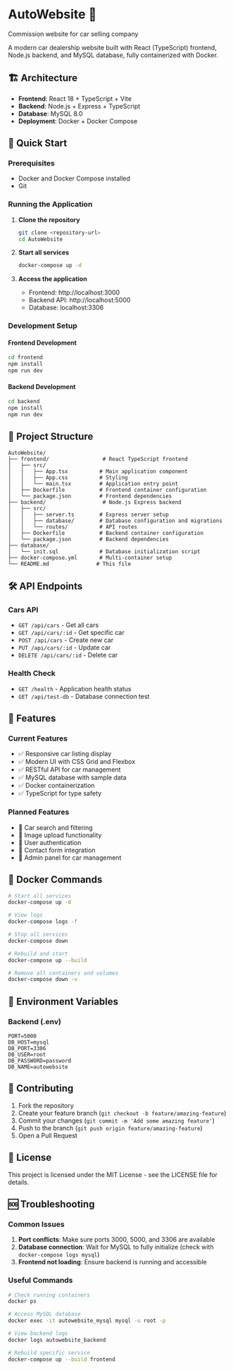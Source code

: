 # AutoWebsite 🚗
Commission website for car selling company

A modern car dealership website built with React (TypeScript) frontend, Node.js backend, and MySQL database, fully containerized with Docker.

## 🏗️ Architecture

- **Frontend**: React 18 + TypeScript + Vite
- **Backend**: Node.js + Express + TypeScript
- **Database**: MySQL 8.0
- **Deployment**: Docker + Docker Compose

## 🚀 Quick Start

### Prerequisites
- Docker and Docker Compose installed
- Git

### Running the Application

1. **Clone the repository**
   ```bash
   git clone <repository-url>
   cd AutoWebsite
   ```

2. **Start all services**
   ```bash
   docker-compose up -d
   ```

3. **Access the application**
   - Frontend: http://localhost:3000
   - Backend API: http://localhost:5000
   - Database: localhost:3306

### Development Setup

#### Frontend Development
```bash
cd frontend
npm install
npm run dev
```

#### Backend Development
```bash
cd backend
npm install
npm run dev
```

## 📁 Project Structure

```
AutoWebsite/
├── frontend/                 # React TypeScript frontend
│   ├── src/
│   │   ├── App.tsx          # Main application component
│   │   ├── App.css          # Styling
│   │   └── main.tsx         # Application entry point
│   ├── Dockerfile           # Frontend container configuration
│   └── package.json         # Frontend dependencies
├── backend/                  # Node.js Express backend
│   ├── src/
│   │   ├── server.ts        # Express server setup
│   │   ├── database/        # Database configuration and migrations
│   │   └── routes/          # API routes
│   ├── Dockerfile           # Backend container configuration
│   └── package.json         # Backend dependencies
├── database/
│   └── init.sql             # Database initialization script
├── docker-compose.yml       # Multi-container setup
└── README.md               # This file
```

## 🛠️ API Endpoints

### Cars API
- `GET /api/cars` - Get all cars
- `GET /api/cars/:id` - Get specific car
- `POST /api/cars` - Create new car
- `PUT /api/cars/:id` - Update car
- `DELETE /api/cars/:id` - Delete car

### Health Check
- `GET /health` - Application health status
- `GET /api/test-db` - Database connection test

## 🎨 Features

### Current Features
- ✅ Responsive car listing display
- ✅ Modern UI with CSS Grid and Flexbox
- ✅ RESTful API for car management
- ✅ MySQL database with sample data
- ✅ Docker containerization
- ✅ TypeScript for type safety

### Planned Features
- 🔲 Car search and filtering
- 🔲 Image upload functionality
- 🔲 User authentication
- 🔲 Contact form integration
- 🔲 Admin panel for car management

## 🐳 Docker Commands

```bash
# Start all services
docker-compose up -d

# View logs
docker-compose logs -f

# Stop all services
docker-compose down

# Rebuild and start
docker-compose up --build

# Remove all containers and volumes
docker-compose down -v
```

## 🔧 Environment Variables

### Backend (.env)
```
PORT=5000
DB_HOST=mysql
DB_PORT=3306
DB_USER=root
DB_PASSWORD=password
DB_NAME=autowebsite
```

## 🤝 Contributing

1. Fork the repository
2. Create your feature branch (`git checkout -b feature/amazing-feature`)
3. Commit your changes (`git commit -m 'Add some amazing feature'`)
4. Push to the branch (`git push origin feature/amazing-feature`)
5. Open a Pull Request

## 📝 License

This project is licensed under the MIT License - see the LICENSE file for details.

## 🆘 Troubleshooting

### Common Issues

1. **Port conflicts**: Make sure ports 3000, 5000, and 3306 are available
2. **Database connection**: Wait for MySQL to fully initialize (check with `docker-compose logs mysql`)
3. **Frontend not loading**: Ensure backend is running and accessible

### Useful Commands
```bash
# Check running containers
docker ps

# Access MySQL database
docker exec -it autowebsite_mysql mysql -u root -p

# View backend logs
docker logs autowebsite_backend

# Rebuild specific service
docker-compose up --build frontend
```
